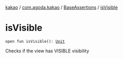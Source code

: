 [kakao](../../index.md) / [com.agoda.kakao](../index.md) / [BaseAssertions](index.md) / [isVisible](.)

# isVisible

`open fun isVisible(): `[`Unit`](https://kotlinlang.org/api/latest/jvm/stdlib/kotlin/-unit/index.html)

Checks if the view has VISIBLE visibility

